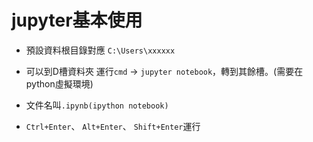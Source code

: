 # jupyter基本使用

- 預設資料根目錄對應 `C:\Users\xxxxxx`

- 可以到D槽資料夾 運行`cmd` -> `jupyter notebook`，轉到其餘槽。(需要在python虛擬環境)

- 文件名叫`.ipynb(ipython notebook)`

- `Ctrl+Enter`、 `Alt+Enter`、  `Shift+Enter`運行
